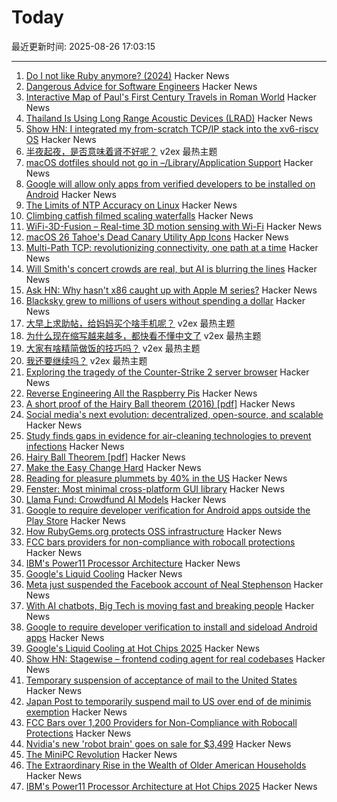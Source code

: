 # Today

最近更新时间: 2025-08-26 17:03:15

--- 
1. [Do I not like Ruby anymore? (2024)](https://sgt.hootr.club/molten-matter/maybe-i-like-python-now/) Hacker News
2. [Dangerous Advice for Software Engineers](https://www.seangoedecke.com/dangerous-advice/) Hacker News
3. [Interactive Map of Paul's First Century Travels in Roman World](https://www.intofarlands.com/map-of-pauls-journeys) Hacker News
4. [Thailand Is Using Long Range Acoustic Devices (LRAD)](https://twitter.com/BongSeiha/status/1959953357277470757?t=kKBVeXW8s6CJNg7Wv4TonA&s=19) Hacker News
5. [Show HN: I integrated my from-scratch TCP/IP stack into the xv6-riscv OS](https://github.com/pandax381/xv6-riscv-net) Hacker News
6. [半夜起夜，是否意味着肾不好呢？](https://www.v2ex.com/t/1154928) v2ex 最热主题
7. [macOS dotfiles should not go in –/Library/Application Support](https://becca.ooo/blog/macos-dotfiles/) Hacker News
8. [Google will allow only apps from verified developers to be installed on Android](https://9to5google.com/2025/08/25/android-apps-developer-verification/) Hacker News
9. [The Limits of NTP Accuracy on Linux](https://scottstuff.net/posts/2025/05/19/ntp-limits/) Hacker News
10. [Climbing catfish filmed scaling waterfalls](https://www.science.org/content/article/thousands-climbing-catfish-filmed-scaling-waterfalls) Hacker News
11. [WiFi-3D-Fusion – Real-time 3D motion sensing with Wi-Fi](https://github.com/MaliosDark/wifi-3d-fusion) Hacker News
12. [macOS 26 Tahoe's Dead Canary Utility App Icons](https://daringfireball.net/2025/08/macos_26_tahoes_dead_canary_utility_app_icons) Hacker News
13. [Multi-Path TCP: revolutionizing connectivity, one path at a time](https://blog.cloudflare.com/multi-path-tcp-revolutionizing-connectivity-one-path-at-a-time/) Hacker News
14. [Will Smith's concert crowds are real, but AI is blurring the lines](https://waxy.org/2025/08/will-smiths-concert-crowds-were-real-but-ai-is-blurring-the-lines/) Hacker News
15. [Ask HN: Why hasn't x86 caught up with Apple M series?](https://news.ycombinator.com/item?id=45019483) Hacker News
16. [Blacksky grew to millions of users without spending a dollar](https://newpublic.substack.com/p/how-blacksky-grew-to-millions-of) Hacker News
17. [大早上求助帖，给妈妈买个啥手机呢？](https://www.v2ex.com/t/1154908) v2ex 最热主题
18. [为什么现在缩写越来越多，都快看不懂中文了](https://www.v2ex.com/t/1154899) v2ex 最热主题
19. [大家有啥精简做饭的技巧吗？](https://www.v2ex.com/t/1154894) v2ex 最热主题
20. [我还要继续吗？](https://www.v2ex.com/t/1154890) v2ex 最热主题
21. [Exploring the tragedy of the Counter-Strike 2 server browser](https://bphilip.uk/blog/2025-08-25-the-cs2-server-browser-where-community-goes-to-die/) Hacker News
22. [Reverse Engineering All the Raspberry Pis](https://www.jeffgeerling.com/blog/2025/reverse-engineering-all-raspberry-pis) Hacker News
23. [A short proof of the Hairy Ball theorem (2016) [pdf]](https://www2.math.upenn.edu/~pjmcgrat/research/hairy-ball.pdf) Hacker News
24. [Social media's next evolution: decentralized, open-source, and scalable](https://newpublic.substack.com/p/how-blacksky-grew-to-millions-of) Hacker News
25. [Study finds gaps in evidence for air-cleaning technologies to prevent infections](https://news.cuanschutz.edu/news-stories/study-finds-gaps-in-evidence-for-air-cleaning-technologies-designed-to-prevent-respiratory-infections) Hacker News
26. [Hairy Ball Theorem [pdf]](https://www2.math.upenn.edu/~pjmcgrat/research/hairy-ball.pdf) Hacker News
27. [Make the Easy Change Hard](https://blog.appliedcomputing.io/p/make-the-easy-change-hard) Hacker News
28. [Reading for pleasure plummets by 40% in the US](https://medicalxpress.com/news/2025-08-pleasure-plummets.html) Hacker News
29. [Fenster: Most minimal cross-platform GUI library](https://github.com/zserge/fenster) Hacker News
30. [Llama Fund: Crowdfund AI Models](https://llama.fund) Hacker News
31. [Google to require developer verification for Android apps outside the Play Store](https://techcrunch.com/2025/08/25/google-will-require-developer-verification-for-android-apps-outside-the-play-store/) Hacker News
32. [How RubyGems.org protects OSS infrastructure](https://blog.rubygems.org/2025/08/25/rubygems-security-response.html) Hacker News
33. [FCC bars providers for non-compliance with robocall protections](https://docs.fcc.gov/public/attachments/DOC-414073A1.txt) Hacker News
34. [IBM's Power11 Processor Architecture](https://www.servethehome.com/ibms-power11-processor-architecture-at-hot-chips-2025/) Hacker News
35. [Google's Liquid Cooling](https://chipsandcheese.com/p/googles-liquid-cooling-at-hot-chips) Hacker News
36. [Meta just suspended the Facebook account of Neal Stephenson](https://twitter.com/nealstephenson/status/1959759051732213812) Hacker News
37. [With AI chatbots, Big Tech is moving fast and breaking people](https://arstechnica.com/information-technology/2025/08/with-ai-chatbots-big-tech-is-moving-fast-and-breaking-people/) Hacker News
38. [Google to require developer verification to install and sideload Android apps](https://9to5google.com/2025/08/25/android-apps-developer-verification/) Hacker News
39. [Google's Liquid Cooling at Hot Chips 2025](https://chipsandcheese.com/p/googles-liquid-cooling-at-hot-chips) Hacker News
40. [Show HN: Stagewise – frontend coding agent for real codebases](https://stagewise.io/) Hacker News
41. [Temporary suspension of acceptance of mail to the United States](https://www.post.japanpost.jp/int/information/2025/0825_01_en.html) Hacker News
42. [Japan Post to temporarily suspend mail to US over end of de minimis exemption](https://www.post.japanpost.jp/int/information/2025/0825_01_en.html) Hacker News
43. [FCC Bars over 1,200 Providers for Non-Compliance with Robocall Protections](https://docs.fcc.gov/public/attachments/DOC-414073A1.txt) Hacker News
44. [Nvidia's new 'robot brain' goes on sale for $3,499](https://www.cnbc.com/2025/08/25/nvidias-thor-t5000-robot-brain-chip.html) Hacker News
45. [The MiniPC Revolution](https://jadarma.github.io/blog/posts/2025/08/the-minipc-revolution/) Hacker News
46. [The Extraordinary Rise in the Wealth of Older American Households](https://www.nber.org/papers/w34131) Hacker News
47. [IBM's Power11 Processor Architecture at Hot Chips 2025](https://www.servethehome.com/ibms-power11-processor-architecture-at-hot-chips-2025/) Hacker News
